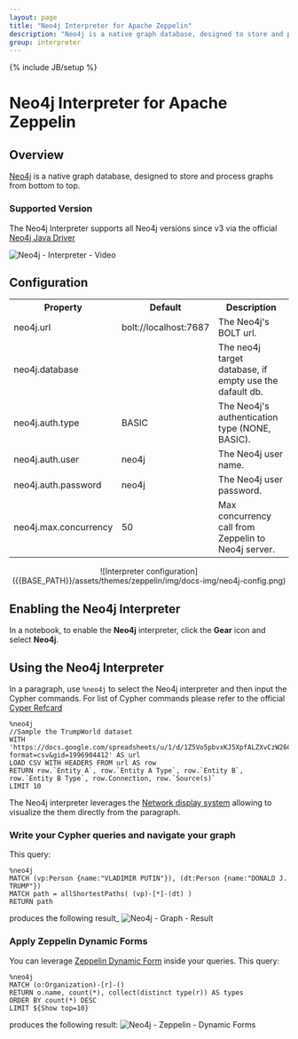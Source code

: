 ```yaml
---
layout: page
title: "Neo4j Interpreter for Apache Zeppelin"
description: "Neo4j is a native graph database, designed to store and process graphs from bottom to top."
group: interpreter
---
```

<!--
Licensed under the Apache License, Version 2.0 (the "License");
you may not use this file except in compliance with the License.
You may obtain a copy of the License at

http://www.apache.org/licenses/LICENSE-2.0

Unless required by applicable law or agreed to in writing, software
distributed under the License is distributed on an "AS IS" BASIS,
WITHOUT WARRANTIES OR CONDITIONS OF ANY KIND, either express or implied.
See the License for the specific language governing permissions and
limitations under the License.
-->
{% include JB/setup %}

# Neo4j Interpreter for Apache Zeppelin

<div id="toc"></div>

## Overview
[Neo4j](https://neo4j.com/product/) is a native graph database, designed to store and process graphs from bottom to top.

### Supported Version

The Neo4j Interpreter supports all Neo4j versions since v3 via the official [Neo4j Java Driver](https://github.com/neo4j/neo4j-java-driver)

![Neo4j - Interpreter - Video]({{BASE_PATH}}/assets/themes/zeppelin/img/docs-img/neo4j-interpreter-video.gif)

## Configuration
<table class="table-configuration">
  <tr>
    <th>Property</th>
    <th>Default</th>
    <th>Description</th>
  </tr>
  <tr>
    <td>neo4j.url</td>
    <td>bolt://localhost:7687</td>
    <td>The Neo4j's BOLT url.</td>
  </tr>
  <tr>
    <td>neo4j.database</td>
    <td></td>
    <td>The neo4j target database, if empty use the dafault db.</td>
  </tr>
  <tr>
    <td>neo4j.auth.type</td>
    <td>BASIC</td>
    <td>The Neo4j's authentication type (NONE, BASIC).</td>
  </tr>
  <tr>
    <td>neo4j.auth.user</td>
    <td>neo4j</td>
    <td>The Neo4j user name.</td>
  </tr>
  <tr>
    <td>neo4j.auth.password</td>
    <td>neo4j</td>
    <td>The Neo4j user password.</td>
  </tr>
  <tr>
    <td>neo4j.max.concurrency</td>
    <td>50</td>
    <td>Max concurrency call from Zeppelin to Neo4j server.</td>
  </tr>
</table>

<center>
  ![Interpreter configuration]({{BASE_PATH}}/assets/themes/zeppelin/img/docs-img/neo4j-config.png)
</center>


## Enabling the Neo4j Interpreter
In a notebook, to enable the **Neo4j** interpreter, click the **Gear** icon and select **Neo4j**.

## Using the Neo4j Interpreter
In a paragraph, use `%neo4j` to select the Neo4j interpreter and then input the Cypher commands.
For list of Cypher commands please refer to the official [Cyper Refcard](http://neo4j.com/docs/cypher-refcard/current/)

```
%neo4j
//Sample the TrumpWorld dataset
WITH
'https://docs.google.com/spreadsheets/u/1/d/1Z5Vo5pbvxKJ5XpfALZXvCzW26Cl4we3OaN73K9Ae5Ss/export?format=csv&gid=1996904412' AS url
LOAD CSV WITH HEADERS FROM url AS row
RETURN row.`Entity A`, row.`Entity A Type`, row.`Entity B`, row.`Entity B Type`, row.Connection, row.`Source(s)`
LIMIT 10
```

The Neo4j interpreter leverages the [Network display system](../usage/display_system/basic.html#network) allowing to visualize the them directly from the paragraph.


### Write your Cypher queries and navigate your graph

This query:

```
%neo4j
MATCH (vp:Person {name:"VLADIMIR PUTIN"}), (dt:Person {name:"DONALD J. TRUMP"})
MATCH path = allShortestPaths( (vp)-[*]-(dt) )
RETURN path
```
produces the following result_
![Neo4j - Graph - Result]({{BASE_PATH}}/assets/themes/zeppelin/img/docs-img/neo4j-graph.png)

### Apply Zeppelin Dynamic Forms
You can leverage [Zeppelin Dynamic Form](../usage/dynamic_form/intro.html) inside your queries. This query:

```
%neo4j
MATCH (o:Organization)-[r]-()
RETURN o.name, count(*), collect(distinct type(r)) AS types
ORDER BY count(*) DESC
LIMIT ${Show top=10}
```

produces the following result:
![Neo4j - Zeppelin - Dynamic Forms]({{BASE_PATH}}/assets/themes/zeppelin/img/docs-img/neo4j-dynamic-forms.png)


